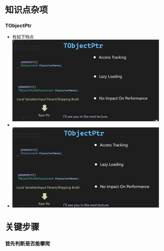 # 知识点杂项

### TObjectPtr

- 有如下特点![image-20250807015418412](README.assets\image-20250807015418412.png)
- 
- ![image-20250807043347930](README.assets/image-20250807043347930.png)

# 关键步骤

### 首先判断是否能攀爬
